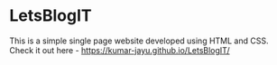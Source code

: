 # LetsBlogIT
This is a simple single page website developed using HTML and CSS.
Check it out here - https://kumar-jayu.github.io/LetsBlogIT/

